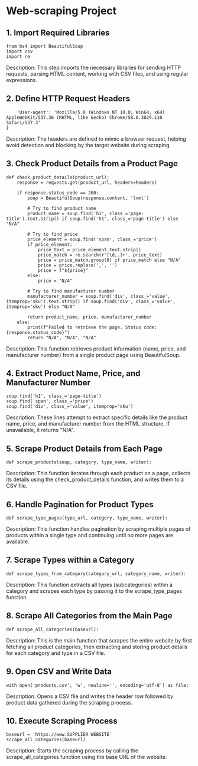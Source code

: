# Web-scraping Project

## 1. Import Required Libraries
```import requests
from bs4 import BeautifulSoup
import csv
import re
```
Description: This step imports the necessary libraries for sending HTTP requests, parsing HTML content, working with CSV files, and using regular expressions.
## 2. Define HTTP Request Headers
```headers = {
    'User-agent': 'Mozilla/5.0 (Windows NT 10.0; Win64; x64) AppleWebKit/537.36 (KHTML, like Gecko) Chrome/58.0.3029.110 Safari/537.3'
}
```
Description: The headers are defined to mimic a browser request, helping avoid detection and blocking by the target website during scraping.
## 3. Check Product Details from a Product Page
```
def check_product_details(product_url):
    response = requests.get(product_url, headers=headers)
    
    if response.status_code == 200:
        soup = BeautifulSoup(response.content, 'lxml')
        
        # Try to find product name
        product_name = soup.find('h1', class_='page-title').text.strip() if soup.find('h1', class_='page-title') else "N/A"
        
        # Try to find price
        price_element = soup.find('span', class_='price')
        if price_element:
            price_text = price_element.text.strip()
            price_match = re.search(r'[\d,.]+', price_text)
            price = price_match.group(0) if price_match else "N/A"
            price = price.replace(',', '')
            price = f"${price}"
        else:
            price = "N/A"
        
        # Try to find manufacturer number
        manufacturer_number = soup.find('div', class_='value', itemprop='sku').text.strip() if soup.find('div', class_='value', itemprop='sku') else "N/A"
        
        return product_name, price, manufacturer_number
    else:
        print(f"Failed to retrieve the page. Status code: {response.status_code}")
        return "N/A", "N/A", "N/A"

```
Description: This function retrieves product information (name, price, and manufacturer number) from a single product page using BeautifulSoup.

## 4. Extract Product Name, Price, and Manufacturer Number
```
soup.find('h1', class_='page-title')
soup.find('span', class_='price')
soup.find('div', class_='value', itemprop='sku')
```
Description: These lines attempt to extract specific details like the product name, price, and manufacturer number from the HTML structure. If unavailable, it returns "N/A".
## 5. Scrape Product Details from Each Page
```
def scrape_products(soup, category, type_name, writer):
```
Description: This function iterates through each product on a page, collects its details using the check_product_details function, and writes them to a CSV file.
## 6. Handle Pagination for Product Types
```
def scrape_type_pages(type_url, category, type_name, writer):
```
Description: This function handles pagination by scraping multiple pages of products within a single type and continuing until no more pages are available.
## 7. Scrape Types within a Category
```
def scrape_types_from_category(category_url, category_name, writer):
```
Description: This function extracts all types (subcategories) within a category and scrapes each type by passing it to the scrape_type_pages function.
## 8. Scrape All Categories from the Main Page
```
def scrape_all_categories(baseurl):
```
Description: This is the main function that scrapes the entire website by first fetching all product categories, then extracting and storing product details for each category and type in a CSV file.
## 9. Open CSV and Write Data
```
with open('products.csv', 'w', newline='', encoding='utf-8') as file:
```
Description: Opens a CSV file and writes the header row followed by product data gathered during the scraping process.
## 10. Execute Scraping Process
```
baseurl = 'https://www.SUPPLIER WEBSITE'
scrape_all_categories(baseurl)
```
Description: Starts the scraping process by calling the scrape_all_categories function using the base URL of the website.
